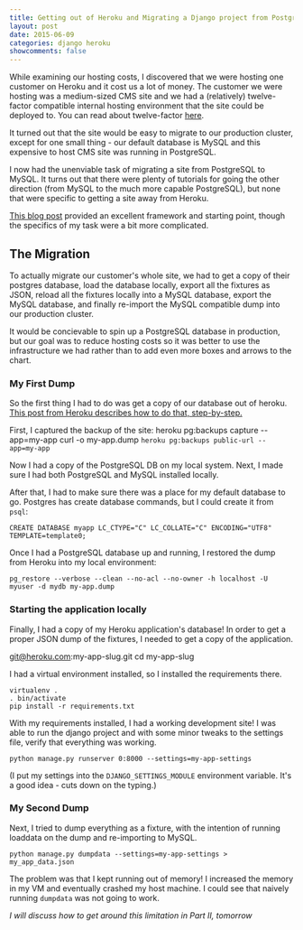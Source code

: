```yaml
---
title: Getting out of Heroku and Migrating a Django project from PostgreSQL to MySQL Pt. 1
layout: post
date: 2015-06-09
categories: django heroku
showcomments: false
---
```


While examining our hosting costs, I discovered that we were hosting one customer on Heroku and it cost us a lot of money.  The customer we were hosting was a medium-sized CMS site and we had a (relatively) twelve-factor compatible internal hosting environment that the site could be deployed to.  You can read about twelve-factor [here](http://12factor.net/).

It turned out that the site would be easy to migrate to our production cluster, except for one small thing - our default database is MySQL and this expensive to host CMS site was running in PostgreSQL.

I now had the unenviable task of migrating a site from PostgreSQL to MySQL.  It turns out that there were plenty of tutorials for going the other direction (from MySQL to the much more capable PostgreSQL), but none that were specific to getting a site away from Heroku.

[This blog post](https://www.calazan.com/migrating-django-app-from-mysql-to-postgresql/) provided an excellent framework and starting point, though the specifics of my task were a bit more complicated.

## The Migration

To actually migrate our customer's whole site, we had to get a copy of their postgres database, load the database locally, export all the fixtures as JSON, reload all the fixtures locally into a MySQL database, export the MySQL database, and finally re-import the MySQL compatible dump into our production cluster.  

It would be concievable to spin up a PostgreSQL database in production, but our goal was to reduce hosting costs so it was better to use the infrastructure we had rather than to add even more boxes and arrows to the chart.

### My First Dump

So the first thing I had to do was get a copy of our database out of heroku.  [This post from Heroku describes how to do that, step-by-step.](https://devcenter.heroku.com/articles/heroku-postgres-import-export)


First, I captured the backup of the site:
    heroku pg:backups capture --app=my-app
    curl -o my-app.dump `heroku pg:backups public-url --app=my-app`

Now I had a copy of the PostgreSQL DB on my local system.  Next, I made sure I had both PostgreSQL and MySQL installed locally.

After that, I had to make sure there was a place for my default database to go.  Postgres has create database commands, but I could create it from `psql`:

    CREATE DATABASE myapp LC_CTYPE="C" LC_COLLATE="C" ENCODING="UTF8" TEMPLATE=template0;

Once I had a PostgreSQL database up and running, I restored the dump from Heroku into my local environment:

    pg_restore --verbose --clean --no-acl --no-owner -h localhost -U myuser -d mydb my-app.dump

### Starting the application locally

Finally, I had a copy of my Heroku application's database!  In order to get a proper JSON dump of the fixtures, I needed to get a copy of the application.

   git@heroku.com:my-app-slug.git 
   cd my-app-slug

I had a virtual environment installed, so I installed the requirements there.

    virtualenv .
    . bin/activate
    pip install -r requirements.txt

With my requirements installed, I had a working development site!  I was able to run the django project and with some minor tweaks to the settings file, verify that everything was working.

    python manage.py runserver 0:8000 --settings=my-app-settings

(I put my settings into the `DJANGO_SETTINGS_MODULE` environment variable.  It's a good idea - cuts down on the typing.)

### My Second Dump

Next, I tried to dump everything as a fixture, with the intention of running loaddata on the dump and re-importing to MySQL.
   
    python manage.py dumpdata --settings=my-app-settings > my_app_data.json

The problem was that I kept running out of memory!  I increased the memory in my VM and eventually crashed my host machine.  I could see that naively running `dumpdata` was not going to work.  

*I will discuss how to get around this limitation in Part II, tomorrow*

